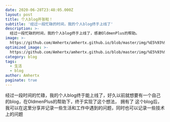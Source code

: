 ```yaml
---
date: 2020-06-28T23:48:05.000Z
layout: post
title: 个人blog开张啦！
subtitle: '经过一段忙碌的时间，我的个人blog终于上线了'
description: >-
  经过一段忙碌的时间，我的个人blog终于上线了，感谢OldmenPlus的帮助。
image: >-
  https://github.com/Amhertx/amhertx.github.io/blob/master/img/%E5%93%94%E5%93%A9%E5%93%94%E5%93%A92233%E5%A8%98.jpg?raw=true
optimized_image: >-
  https://github.com/Amhertx/amhertx.github.io/blob/master/img/%E5%93%94%E5%93%A9%E5%93%94%E5%93%A92233%E5%A8%98.jpg?raw=true
category: blog
tags:
  - 生活
  - blog
author: Amhertx
paginate: true
---
```

经过一段时间的忙碌，我的个人blog终于能上线了，好久以前就想要有一个自己的blog，在OldmenPlus的帮助下，终于实现了这个想法， 拥有了 这个blog后，我可以在这里分享并记录一些生活和工作中遇到的问题，同时也可以记录一些技术上的问题

